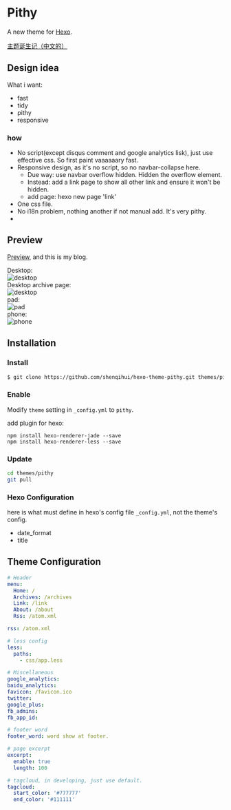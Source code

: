 # Pithy

A new theme for [Hexo](https://hexo.io/).

[主题诞生记（中文的）](http://blog.shenqh.com/2016/02/24/my-hexo-theme-pithy/)

## Design idea
What i want:

* fast
* tidy
* pithy
* responsive

### how

* No script(except disqus comment and google analytics lisk), just use effective css. So first paint vaaaaaary fast.
* Responsive design, as it's no script, so no navbar-collapse here. 
  * Due way: use navbar overflow hidden. Hidden the overflow element.
  * Instead: add a link page to show all other link and ensure it won't be hidden.
  * add page: hexo new page 'link'
* One css file.
* No i18n problem, nothing another if not manual add. It's very pithy.
* 


## Preview
[Preview](http://blog.shenqh.com), and this is my blog.

Desktop:  
![desktop](http://blog.shenqh.com/picture/hexo-theme-pithy/desktop.jpg)  
Desktop archive page:  
![desktop](http://blog.shenqh.com/picture/hexo-theme-pithy/desktop-archive.jpg)  
pad:  
![pad](http://blog.shenqh.com/picture/hexo-theme-pithy/pad.jpg)  
phone:  
![phone](http://blog.shenqh.com/picture/hexo-theme-pithy/phone.jpg)  


## Installation

### Install

``` bash
$ git clone https://github.com/shenqihui/hexo-theme-pithy.git themes/pithy
```

### Enable

Modify `theme` setting in `_config.yml` to `pithy`.

add plugin for hexo:
```
npm install hexo-renderer-jade --save
npm install hexo-renderer-less --save
```

### Update

``` bash
cd themes/pithy
git pull
```

### Hexo Configuration
here is what must define in hexo's config file `_config.yml`, not the theme's config.

* date_format
* title

## Theme Configuration

``` yml
# Header
menu:
  Home: /
  Archives: /archives
  Link: /link
  About: /about
  Rss: /atom.xml

rss: /atom.xml

# less config
less:
  paths:
    - css/app.less

# Miscellaneous
google_analytics: 
baidu_analytics: 
favicon: /favicon.ico
twitter: 
google_plus: 
fb_admins:
fb_app_id:

# footer word
footer_word: word show at footer.

# page excerpt
excerpt:
  enable: true
  length: 100

# tagcloud, in developing, just use default.
tagcloud:
  start_color: '#777777'
  end_color: '#111111'
```